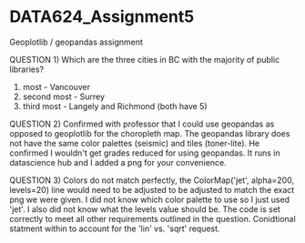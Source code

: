 # DATA624_Assignment5
Geoplotlib / geopandas assignment

QUESTION 1) Which are the three cities in BC with the majority of public libraries?

1) most - Vancouver
2) second most - Surrey
3) third most - Langely and Richmond (both have 5)

QUESTION 2) Confirmed with professor that I could use geopandas as opposed to geoplotlib for the choropleth map. The geopandas library does not have the same color palettes (seismic) and tiles (toner-lite). He confirmed I wouldn't get grades reduced for using geopandas. It runs in datascience hub and I added a png for your convenience.

QUESTION 3) Colors do not match perfectly, the ColorMap('jet', alpha=200, levels=20) line would need to be adjusted to be adjusted to match the exact png we were given. I did not know which color palette to use so I just used 'jet'. I also did not know what the levels value should be. The code is set correctly to meet all other requirements outlined in the question. Conidtional statment within to account for the 'lin' vs. 'sqrt' request.
